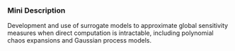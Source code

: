 ### Mini Description

Development and use of surrogate models to approximate global sensitivity measures when direct computation is intractable, including polynomial chaos expansions and Gaussian process models.

